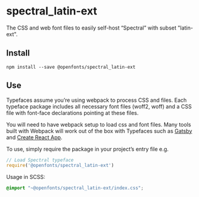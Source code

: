 
# spectral_latin-ext

The CSS and web font files to easily self-host “Spectral” with subset "latin-ext".

## Install

`npm install --save @openfonts/spectral_latin-ext`

## Use

Typefaces assume you’re using webpack to process CSS and files. Each typeface
package includes all necessary font files (woff2, woff) and a CSS file with
font-face declarations pointing at these files.

You will need to have webpack setup to load css and font files. Many tools built
with Webpack will work out of the box with Typefaces such as [Gatsby](https://github.com/gatsbyjs/gatsby)
and [Create React App](https://github.com/facebookincubator/create-react-app).

To use, simply require the package in your project’s entry file e.g.

```javascript
// Load Spectral typeface
require('@openfonts/spectral_latin-ext')
```

Usage in SCSS:
```scss
@import "~@openfonts/spectral_latin-ext/index.css";
```
